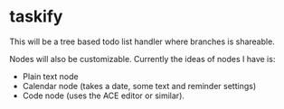 # taskify

This will be a tree based todo list handler where branches is shareable.

Nodes will also be customizable. Currently the ideas of nodes I have is:
* Plain text node
* Calendar node (takes a date, some text and reminder settings)
* Code node (uses the ACE editor or similar). 

